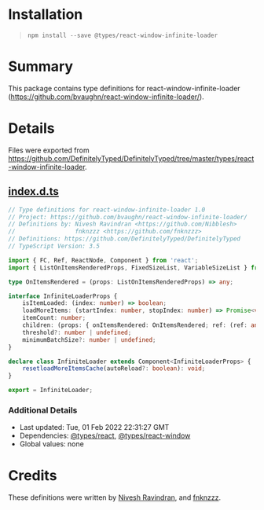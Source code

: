 # Installation
> `npm install --save @types/react-window-infinite-loader`

# Summary
This package contains type definitions for react-window-infinite-loader (https://github.com/bvaughn/react-window-infinite-loader/).

# Details
Files were exported from https://github.com/DefinitelyTyped/DefinitelyTyped/tree/master/types/react-window-infinite-loader.
## [index.d.ts](https://github.com/DefinitelyTyped/DefinitelyTyped/tree/master/types/react-window-infinite-loader/index.d.ts)
````ts
// Type definitions for react-window-infinite-loader 1.0
// Project: https://github.com/bvaughn/react-window-infinite-loader/
// Definitions by: Nivesh Ravindran <https://github.com/Nibblesh>
//                 fnknzzz <https://github.com/fnknzzz>
// Definitions: https://github.com/DefinitelyTyped/DefinitelyTyped
// TypeScript Version: 3.5

import { FC, Ref, ReactNode, Component } from 'react';
import { ListOnItemsRenderedProps, FixedSizeList, VariableSizeList } from 'react-window';

type OnItemsRendered = (props: ListOnItemsRenderedProps) => any;

interface InfiniteLoaderProps {
    isItemLoaded: (index: number) => boolean;
    loadMoreItems: (startIndex: number, stopIndex: number) => Promise<void> | void;
    itemCount: number;
    children: (props: { onItemsRendered: OnItemsRendered; ref: (ref: any) => void }) => ReactNode;
    threshold?: number | undefined;
    minimumBatchSize?: number | undefined;
}

declare class InfiniteLoader extends Component<InfiniteLoaderProps> {
    resetloadMoreItemsCache(autoReload?: boolean): void;
}

export = InfiniteLoader;

````

### Additional Details
 * Last updated: Tue, 01 Feb 2022 22:31:27 GMT
 * Dependencies: [@types/react](https://npmjs.com/package/@types/react), [@types/react-window](https://npmjs.com/package/@types/react-window)
 * Global values: none

# Credits
These definitions were written by [Nivesh Ravindran](https://github.com/Nibblesh), and [fnknzzz](https://github.com/fnknzzz).

